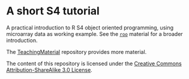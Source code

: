A short S4 tutorial
===========

A practical introduction to R S4 object oriented programming, using microarray data as working example. 
See the [`roo`](https://github.com/lgatto/roo/) material for a broader introduction. 

The [TeachingMaterial](https://github.com/lgatto/TeachingMaterial) repository provides more material.

The content of this repository is licensed under the 
[Creative Commons Attribution-ShareAlike 3.0 License](http://creativecommons.org/licenses/by-sa/3.0/). 

